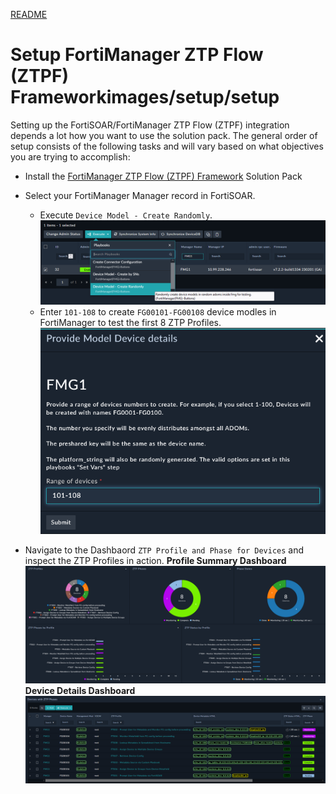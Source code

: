 [README](../README.md)

# Setup FortiManager ZTP Flow (ZTPF) Frameworkimages/setup/setup

Setting up the FortiSOAR/FortiManager ZTP Flow (ZTPF) integration depends a lot how you want to use the solution pack. The general order of setup consists of the following tasks and will vary based on what objectives you are trying to accomplish:
  - Install the [FortiManager ZTP Flow (ZTPF) Framework](https://github.com/fortinet-fortisoar/solution-pack-fortimanager-ztp-framework) Solution Pack
  - Select your FortiManager Manager record in FortiSOAR.
    - Execute `Device Model - Create Randomly`.
    ![](images/execute-create-device-models-randomly.png)
    - Enter `101-108` to create `FG00101-FG00108` device modles in FortiManager to test the first 8 ZTP Profiles. 
    ![](images/execute-create-device-models-randomly-input.png)

  - Navigate to the Dashbaord `ZTP Profile and Phase for Devices` and inspect the ZTP Profiles in action.
**Profile Summary Dashboard**
![](images/ztpf-feature-example-dashboard.png)
**Device Details Dashboard**
![](./images/ztpf-feature-example-summary.png)
